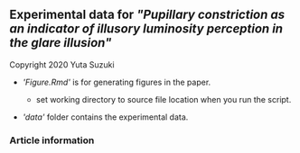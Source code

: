 ## Experimental data for *"Pupillary constriction as an indicator of illusory luminosity perception in the glare illusion"*
Copyright 2020 Yuta Suzuki

* *'Figure.Rmd'* is for generating figures in the paper.

   - set working directory to source file location when you run the script.
 
* *'data'* folder contains the experimental data.
  
### Article information
